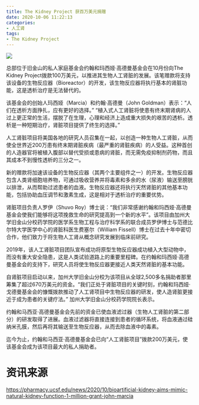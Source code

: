 ```yaml
---
title: The Kidney Project 获百万美元捐赠
date: 2020-10-06 11:22:13
categories:
- 人工肾
tags:
- The Kidney Project
---
```


![](shuvo-roy.png)

总部位于旧金山的私人家庭基金会约翰和玛西娅·高德曼基金会在10月份向The Kidney Project拨款100万美元，以推进其生物人工肾脏的发展。该笔赠款将支持该设备的生物反应器（Bioreactor）的开发，该生物反应器将执行基本的肾脏功能，这是透析治疗是无法替代的。

<!-- more -->

该基金会的创始人玛西娅（Marcia）和约翰·高德曼（John Goldman）表示：“人们在透析方面挣扎，应有更好的选择。” “植入式人工肾脏将使患有终末期肾病的人过上更正常的生活，摆脱了在生理，心理和经济上造成重大损失的艰苦的透析。透析是一种短期治疗，肾脏项目提供了终生的选择。”

人工肾脏项目将美国各地的研究人员召集在一起，以创造一种生物人工肾脏，从而使全世界近200万患有终末期肾脏疾病（最严重的肾脏疾病）的人受益。这种首创的人造器官将被植入腹部以替代受损或患病的肾脏，而无需免疫抑制剂药物，而且其成本不到慢性透析的三分之一。

新的赠款将加速该设备的生物反应器（其两个主要组件之一）的开发。生物反应器包含人类肾细胞培养物，可通过吸收营养并将毒素和多余的水（尿液）输送至膀胱以排泄，从而帮助过滤患者的血液。生物反应器还将执行天然肾脏的其他基本功能，包括协助血压调节和激素生成，这是相对于透析治疗的重要优势。

肾脏项目负责人罗伊（Shuvo Roy）博士说：“我们非常感谢约翰和玛西娅·高德曼基金会使我们能够将这项挽救生命的研究提高到一个新的水平”。该项目由加州大学旧金山分校药学院的医学系生物工程与治疗科学系的联合成员罗伊博士与范德比尔特大学医学中心的肾脏科医生费塞尔（William Fissell）博士在过去十年中密切合作，他们致力于将生物人工肾从概念研究发展到临床前研究。

2019年，该人工肾脏项目团队宣布成功将原型生物反应器成功植入大型动物中，而没有重大安全隐患，这是人类试验道路上的重要里程碑。在约翰和玛西娅·高德曼基金会的支持下，研究人员将使生物反应器更接近人类天然肾脏的基本功能。

自肾脏项目启动以来，加州大学旧金山分校为该项目从全球2,500多名捐助者那里筹集了超过670万美元的资金。“我们正处于肾脏项目的关键时刻，约翰和玛西娅·戈德曼基金会的慷慨拨款推动了人工肾项目中生物反应器的研发，使人造肾脏更接近于成为患者的关键疗法。” 加州大学旧金山分校药学院院长表示。

约翰和马西亚·高德曼基金会先前的资金已使血液滤过器（生物人工肾脏的第二部分）的研发取得了进展。血液过滤器将直接连接到患者的循环系统，将血液通过硅纳米孔膜，然后再将其输送至生物反应器，从而去除血液中的毒素。

迄今为止，约翰和马西亚·高德曼基金会已向“人工肾脏项目”拨款200万美元，使该基金会成为该项目最大的私人捐助者。

# 资讯来源

https://pharmacy.ucsf.edu/news/2020/10/bioartificial-kidney-aims-mimic-natural-kidney-function-1-million-grant-john-marcia
